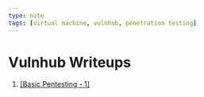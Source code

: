 ```yaml
---
type: note
tags: [virtual machine, vulnhub, penetration testing]
---
```


# Vulnhub Writeups
1. [[Basic Pentesting - 1]](2023-06-05)